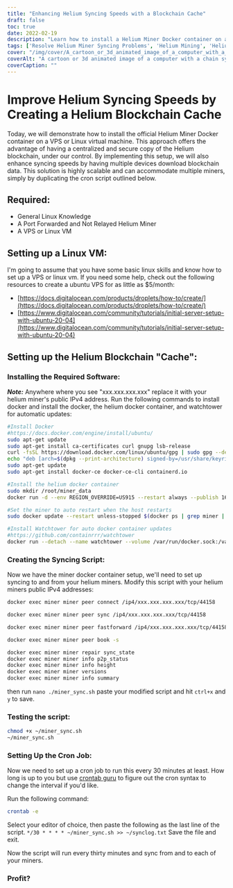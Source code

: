 ```yaml
---
title: "Enhancing Helium Syncing Speeds with a Blockchain Cache"
draft: false
toc: true
date: 2022-02-19
description: "Learn how to install a Helium Miner Docker container on a VPS or Linux virtual machine for faster syncing speeds."
tags: ['Resolve Helium Miner Syncing Problems', 'Helium Mining', 'Helium Network Token (HNT)', 'Solve Synchronization Problems', 'Blockchain Technology for Helium', 'Docker Container', 'Docker Watchtower Monitoring', 'Virtual Private Server (VPS)', 'Automated Task Scheduler (Cron)', 'Automated Tasks with Cron Jobs']
cover: "/img/cover/A_cartoon_or_3d_animated_image_of_a_computer_with_a_chain.webp"
coverAlt: "A cartoon or 3d animated image of a computer with a chain symbolizing the blockchain, connected to multiple other computer symbols representing the peers in the network, all connected to a central hub symbolizing the centralized cache setup."
coverCaption: ""
---
```


# Improve Helium Syncing Speeds by Creating a Helium Blockchain Cache

Today, we will demonstrate how to install the official Helium Miner Docker container on a VPS or Linux virtual machine. This approach offers the advantage of having a centralized and secure copy of the Helium blockchain, under our control. By implementing this setup, we will also enhance syncing speeds by having multiple devices download blockchain data. This solution is highly scalable and can accommodate multiple miners, simply by duplicating the cron script outlined below.


## Required:
- General Linux Knowledge
- A Port Forwarded and Not Relayed Helium Miner 
- A VPS or Linux VM

## Setting up a Linux VM:
I'm going to assume that you have some basic linux skills and know how to set up a VPS or linux vm. 
If you need some help, check out the following resources to create a ubuntu VPS for as little as $5/month:
 - [https://docs.digitalocean.com/products/droplets/how-to/create/](https://docs.digitalocean.com/products/droplets/how-to/create/)
 - [https://www.digitalocean.com/community/tutorials/initial-server-setup-with-ubuntu-20-04](https://www.digitalocean.com/community/tutorials/initial-server-setup-with-ubuntu-20-04)

## Setting up the Helium Blockchain "Cache":
### Installing the Required Software:
***Note:*** Anywhere where you see "xxx.xxx.xxx.xxx" replace it with your helium miner's public IPv4 address.
Run the following commands to install docker and install the docker, the helium docker container, and watchtower for automatic updates:
```bash
#Install Docker
#https://docs.docker.com/engine/install/ubuntu/
sudo apt-get update
sudo apt-get install ca-certificates curl gnupg lsb-release
curl -fsSL https://download.docker.com/linux/ubuntu/gpg | sudo gpg --dearmor -o /usr/share/keyrings/docker-archive-keyring.gpg
echo "deb [arch=$(dpkg --print-architecture) signed-by=/usr/share/keyrings/docker-archive-keyring.gpg] https://download.docker.com/linux/ubuntu $(lsb_release -cs) stable" | sudo tee /etc/apt/sources.list.d/docker.list > /dev/null
sudo apt-get update
sudo apt-get install docker-ce docker-ce-cli containerd.io

#Install the helium docker container
sudo mkdir /root/miner_data
docker run -d --env REGION_OVERRIDE=US915 --restart always --publish 1680:1680/udp --publish 44158:44158/tcp --name miner --mount type=bind,source=/root/miner_data,target=/var/data quay.io/team-helium/miner:latest-amd64

#Set the miner to auto restart when the host restarts
sudo docker update --restart unless-stopped $(docker ps | grep miner | awk '{print $1}')

#Install Watchtower for auto docker container updates
#https://github.com/containrrr/watchtower
docker run --detach --name watchtower --volume /var/run/docker.sock:/var/run/docker.sock containrrr/watchtower
```
### Creating the Syncing Script:
Now we have the miner docker container setup, we'll need to set up syncing to and from your helium miners.
Modify this script with your helium miners public IPv4 addresses:
```bash
docker exec miner miner peer connect /ip4/xxx.xxx.xxx.xxx/tcp/44158 

docker exec miner miner peer sync /ip4/xxx.xxx.xxx.xxx/tcp/44158

docker exec miner miner peer fastforward /ip4/xxx.xxx.xxx.xxx/tcp/44158

docker exec miner miner peer book -s

docker exec miner miner repair sync_state
docker exec miner miner info p2p_status
docker exec miner miner info height
docker exec miner miner versions
docker exec miner miner info summary
```
then run ```nano ./miner_sync.sh``` paste your modified script and hit ```ctrl+x``` and ```y``` to save.

### Testing the script:
```bash
chmod +x ~/miner_sync.sh
~/miner_sync.sh
```

### Setting Up the Cron Job:
Now we need to set up a cron job to run this every 30 minutes at least. How long is up to you but use [crontab guru](https://crontab.guru/) to figure out the cron syntax to change the interval if you'd like.

Run the following command:
```bash
crontab -e
```
Select your editor of choice, then paste the following as the last line of the script.
```*/30 * * * * ~/miner_sync.sh >> ~/synclog.txt```
Save the file and exit.

Now the script will run every thirty minutes and sync from and to each of your miners.

### Profit?

